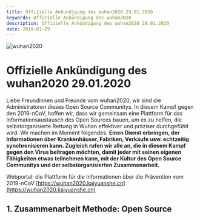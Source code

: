 ```yaml
---
title: Offizielle Ankündigung des wuhan2020 29.01.2020
keywords: Offizielle Ankündigung des wuhan2020
description: Offizielle Ankündigung des wuhan2020 29.01.2020
date: 2019-01-29
---
```

<img src="/images/blog/wuhan2020.png" alt="wuhan2020">

# Offizielle Ankündigung des wuhan2020 29.01.2020

Liebe Freundinnen und Freunde vom wuhan2020, wir sind die Administratoren dieses Open Source Communitys. In diesem Kampf gegen den 2019-nCoV, hoffen wir, dass wir gemeinsam eine Plattform für das Informationsaustausch des Open Sources bauen, um es zu helfen, die selbstorganisierte Rettung in Wuhan effektiver und präziser durchgefühlt wird. Wir machen im Moment folgendes: **Einen Dienst erbringen, der Informationen über Krankenhäuser, Fabriken, Verkäufe usw. echtzeitig synchronisieren kann. Zugleich rufen wir alle an, die in diesem Kampf gegen den Virus beitragen möchten, damit jeder mit seinen eigenen Fähigkeiten etwas teilnehmen kann, mit der Kultur des Open Source Communitys und der selbstorganisierten Zusammenarbeit.**

Webportal: die Plattform für die Informationen über die Prävention vom 2019-nCoV [https://wuhan2020.kaiyuanshe.cn](https://wuhan2020.kaiyuanshe.cn)

## 1. Zusammenarbeit Methode: Open Source

